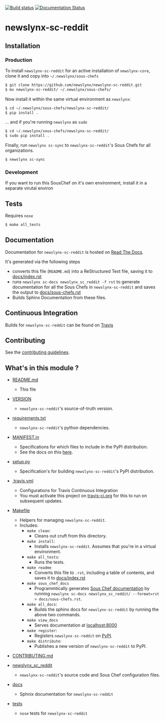 [![Build status](https://travis-ci.org/newslynx/newslynx-sc-reddit.svg)](https://travis-ci.org/newslynx/newslynx-sc-reddit) [![Documentation Status](https://readthedocs.org/projects/newslynx-sc-reddit/badge/?version=latest)](https://readthedocs.org/projects/newslynx-sc-reddit/?badge=latest)

newslynx-sc-reddit
==========================================================================================



## Installation

### Production

To install `newslynx-sc-reddit` for an active installation of `newslynx-core`, clone it and copy into `~/.newslynx/sous-chefs`

```bash
$ git clone https://github.com/newslynx/newslynx-sc-reddit.git
$ mv newslynx-sc-reddit/ ~/.newslynx/sous-chefs/
```

Now install it within the same virtual environment as `newslynx`:

```bash
$ cd ~/.newslynx/sous-chefs/newslynx-sc-reddit/
$ pip install .
```

... and if you're running `newslynx` as `sudo`


```bash
$ cd ~/.newslynx/sous-chefs/newslynx-sc-reddit/ 
$ sudo pip install .
```

Finally, run `newslynx sc-sync` to `newslynx-sc-reddit`'s Sous Chefs for all organizations.

```bash
$ newslynx sc-sync
```

### Development 

If you want to run this SousChef on it's own environment, install it in a separate virutal environ 

## Tests

Requires `nose`

```bash
$ make all_tests
```

## Documentation

Documentation for `newslynx-sc-reddit` is hosted on [Read The Docs](http://newslynx-sc-reddit.readthedocs.org/).

It's generated via the following steps

* converts this file (`README.md`) into a ReStructured Text file, saving it to [docs/index.rst](https://github.com/newslynx/newslynx-sc-reddit/blob/master/docs/index.rst)
* runs `newslynx sc-docs newslynx_sc_reddit -f rst` to generate documentation for all the Sous Chefs in `newslynx-sc-reddit` and saves the output to [docs/sous-chefs.rst](https://github.com/newslynx/newslynx-sc-reddit/blob/master/docs/sous-chefs.rst)
* Builds Sphinx Documentation from these files.


## Continuous Integration

Builds for `newslynx-sc-reddit` can be found on [Travis](https://travis-ci.org/newslynx/newslynx-sc-reddit)

## Contributing

See the [contributing guidelines](https://github.com/newslynx/newslynx-sc-reddit/blob/master/CONTRIBUTING.md).


## What's in this module ?

- [README.md](https://github.com/newslynx/newslynx-sc-reddit/blob/master/README.md)
	* This file 

- [VERSION](https://github.com/newslynx/newslynx-sc-reddit/blob/master/VERSION)
	* `newslynx-sc-reddit`'s source-of-truth version.

- [requirements.txt](https://github.com/newslynx/newslynx-sc-reddit/blob/master/requirements.txt)
	* `newslynx-sc-reddit`'s python dependencies.

- [MANIFEST.in](https://github.com/newslynx/newslynx-sc-reddit/blob/master/MANIFEST.in)
	* Specifications for which files to include in the PyPI distribution.
	* See the docs on this [here](https://docs.python.org/2/distutils/sourcedist.html#specifying-the-files-to-distribute).

- [setup.py](https://github.com/newslynx/newslynx-sc-reddit/blob/master/setup.py)
	* Specification's for building `newslynx-sc-reddit`'s PyPI distribution.

- [.travis.yml](https://github.com/newslynx/newslynx-sc-reddit/blob/master/.travis.yml)
	* Configurations for Travis Continuous Integration
	* You must activate this project on [travis-ci.org](https://github.com/newslynx/newslynx-sc-reddit/blob/master/http://travis-ci.org/) for this to run on subsequent updates.

- [Makefile](https://github.com/newslynx/newslynx-sc-reddit/blob/master/Makefile)
	* Helpers for managing `newslynx-sc-reddit`.
	* Includes:
		- `make clean`: 
			* Cleans out cruft from this directory.
		- `make install`: 
			* Installs `newslynx-sc-reddit`. Assumes that you're in a virtual environment.
		- `make all_tests`: 
			* Runs the tests.
		- `make readme`
			* Converts this file to `.rst`, including a table of contents, and saves it to [docs/index.rst](https://github.com/newslynx/newslynx-sc-reddit/blob/master/docs/index.rst)
		- `make sous_chef_docs`
			* Programmtically generates [Sous Chef documentation](https://github.com/newslynx/newslynx-sc-reddit/blob/master/docs/sous-chefs.rst) by running `newslynx sc-docs newslynx_sc_reddit/ --format=rst > docs/sous-chefs.rst`.
		- `make all_docs`: 
			* Builds the sphinx docs for `newslynx-sc-reddit` by running the above two commands.
		- `make view_docs`
			* Serves documentation at [localhost:8000](http://localhost:8000)
		- `make register`: 
			* Registers `newslynx-sc-reddit` on [PyPI](https://pypi.python.org/pypi).
		- `make distribute`: 
			* Publishes a new version of `newslynx-sc-reddit` to PyPI.

- [CONTRIBUTING.md](https://github.com/newslynx/newslynx-sc-reddit/blob/master/CONTRIBUTING.md)

- [newslynx_sc_reddit](https://github.com/newslynx/newslynx-sc-reddit/blob/master/newslynx_sc_reddit/)
	* `newslynx-sc-reddit`'s source code and Sous Chef configuration files.

- [docs](https://github.com/newslynx/newslynx-sc-reddit/blob/master/docs/)
	* Sphnix documentation for `newslynx-sc-reddit`

- [tests](https://github.com/newslynx/newslynx-sc-reddit/blob/master/tests/)
	* `nose` tests for `newslynx-sc-reddit`

